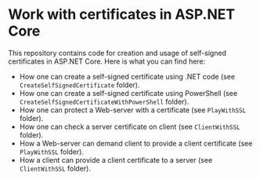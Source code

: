 # Work with certificates in ASP.NET Core

This repository contains code for creation and usage of self-signed certificates in ASP.NET Core. Here is what you can find here:

* How one can create a self-signed certificate using .NET code (see `CreateSelfSignedCertificate` folder).
* How one can create a self-signed certificate using PowerShell (see `CreateSelfSignedCertificateWithPowerShell` folder).
* How one can protect a Web-server with a certificate (see `PlayWithSSL` folder).
* How one can check a server certificate on client (see `ClientWithSSL` folder).
* How a Web-server can demand client to provide a client certificate (see `PlayWithSSL` folder).
* How a client can provide a client certificate to a server (see `ClientWithSSL` folder).
